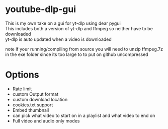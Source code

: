 # youtube-dlp-gui
This is my own take on a gui for yt-dlp using dear pygui<br>
This includes both a version of yt-dlp and ffmpeg so neither have to be downloaded<br>
yt-dlp is auto updated when a video is downloaded<br>

note if your running/compiling from source you will need to unzip ffmpeg.7z in the exe folder since its too large to to put on github uncompressed

# Options
- Rate limit
- custom Output format
- custom download location
- cookies.txt support
- Embed thumbnail
- can pick what video to start on in a playlist and what video to end on
- Full video and audio only modes
